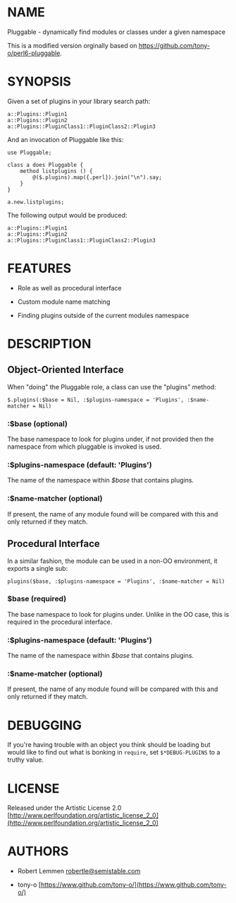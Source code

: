 NAME
====

Pluggable - dynamically find modules or classes under a given namespace

This is a modified version orginally based on https://github.com/tony-o/perl6-pluggable.

SYNOPSIS
========

Given a set of plugins in your library search path:

    a::Plugins::Plugin1
    a::Plugins::Plugin2
    a::Plugins::PluginClass1::PluginClass2::Plugin3

And an invocation of Pluggable like this:

    use Pluggable; 

    class a does Pluggable {
        method listplugins () {
            @($.plugins).map({.perl}).join("\n").say;
        }
    }

    a.new.listplugins;

The following output would be produced:

    a::Plugins::Plugin1
    a::Plugins::Plugin2
    a::Plugins::PluginClass1::PluginClass2::Plugin3

FEATURES
========

  * Role as well as procedural interface

  * Custom module name matching

  * Finding plugins outside of the current modules namespace 

DESCRIPTION
===========

Object-Oriented Interface
-------------------------

When "doing" the Pluggable role, a class can use the "plugins" method:

    $.plugins(:$base = Nil, :$plugins-namespace = 'Plugins', :$name-matcher = Nil)

### :$base (optional)

The base namespace to look for plugins under, if not provided then the namespace from which  pluggable is invoked is used.

### :$plugins-namespace (default: 'Plugins')

The name of the namespace within *$base* that contains plugins.

### :$name-matcher (optional)

If present, the name of any module found will be compared with this and only returned if they match.

Procedural Interface
--------------------

In a similar fashion, the module can be used in a non-OO environment, it exports a single sub:

    plugins($base, :$plugins-namespace = 'Plugins', :$name-matcher = Nil)

### $base (required)

The base namespace to look for plugins under. Unlike in the OO case, this is required in the procedural interface.

### :$plugins-namespace (default: 'Plugins')

The name of the namespace within *$base* that contains plugins.

### :$name-matcher (optional)

If present, the name of any module found will be compared with this and only returned if they match.

DEBUGGING
=========

If you're having trouble with an object you think should be loading but would like to find out what is bonking in `require`, set `$*DEBUG-PLUGINS` to a truthy value.

LICENSE
=======

Released under the Artistic License 2.0 [http://www.perlfoundation.org/artistic_license_2_0](http://www.perlfoundation.org/artistic_license_2_0)

AUTHORS
=======

  * Robert Lemmen [robertle@semistable.com](robertle@semistable.com)

  * tony-o [https://www.github.com/tony-o/](https://www.github.com/tony-o/)

